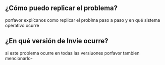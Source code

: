 ## ¿Cómo puedo replicar el problema?
porfavor explícanos como replicar el problma paso a paso y en qué sistema operativo ocurre
## ¿En qué versión de Invie ocurre?
si este problema ocurre en todas las versiuones porfavor tambien mencionarlo-
